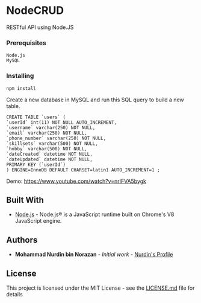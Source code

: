 # NodeCRUD

RESTful API using Node.JS


### Prerequisites

```
Node.js
MySQL
```

### Installing

```
npm install
```

Create a new database in MySQL and run this SQL query to build a new table.

```
CREATE TABLE `users` (
`userId` int(11) NOT NULL AUTO_INCREMENT,
`username` varchar(250) NOT NULL,
`email` varchar(250) NOT NULL,
`phone_number` varchar(250) NOT NULL,
`skillsets` varchar(500) NOT NULL,
`hobby` varchar(500) NOT NULL,
`dateCreated` datetime NOT NULL,
`dateUpdated` datetime NOT NULL,
PRIMARY KEY (`userId`)
) ENGINE=InnoDB DEFAULT CHARSET=latin1 AUTO_INCREMENT=1 ;
```

Demo: https://www.youtube.com/watch?v=nrIFVA5bygk

## Built With

* [Node.js](https://nodejs.org/en/docs/) - Node.js® is a JavaScript runtime built on Chrome's V8 JavaScript engine.

## Authors

* **Mohammad Nurdin bin Norazan** - *Initial work* - [Nurdin's Profile](http://www.revivalx.com/my/)

## License

This project is licensed under the MIT License - see the [LICENSE.md](LICENSE.md) file for details
